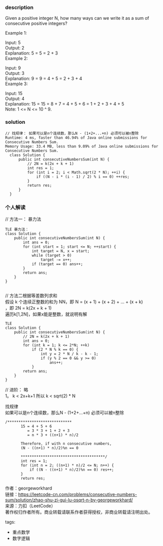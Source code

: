 ### description    
  Given a positive integer N, how many ways can we write it as a sum of consecutive positive integers?  
    
  Example 1:  
    
  Input: 5  
  Output: 2  
  Explanation: 5 = 5 = 2 + 3  
  Example 2:  
    
  Input: 9  
  Output: 3  
  Explanation: 9 = 9 = 4 + 5 = 2 + 3 + 4  
  Example 3:  
    
  Input: 15  
  Output: 4  
  Explanation: 15 = 15 = 8 + 7 = 4 + 5 + 6 = 1 + 2 + 3 + 4 + 5  
  Note: 1 <= N <= 10 ^ 9.  
### solution    
```    
// 找规律： 如果可以是n个连续数，那么N - (1+2+...+n) 必须可以被n整除  
Runtime: 4 ms, faster than 46.94% of Java online submissions for Consecutive Numbers Sum.  
Memory Usage: 33.4 MB, less than 9.09% of Java online submissions for Consecutive Numbers Sum.  
  class Solution {  
      public int consecutiveNumbersSum(int N) {  
          // 2N = k(2x + k + 1)  
          int res = 1;  
          for (int i = 2; i < Math.sqrt(2 * N); ++i) {  
              if ((N - i * (i - 1) / 2) % i == 0) ++res;  
          }  
          return res;  
      }  
  }  
```    
    
### 个人解读    
    
  // 方法一： 暴力法  
  ```  
  TLE 暴力法：  
  class Solution {  
      public int consecutiveNumbersSum(int N) {  
          int ans = 0;  
          for (int start = 1; start <= N; ++start) {  
              int target = N, x = start;  
              while (target > 0)  
                  target -= x++;  
              if (target == 0) ans++;  
          }  
          return ans;  
      }  
  }  
    
  ```  
    
  // 方法二根据等差数列求和  
  假设 k 个连续正整数的和为 NN，即 N = (x + 1) + (x + 2) + ... + (x + k)  
    ，即 2N = k(2x + k + 1)   
    遍历k[1,2N]，如果x能是整数，就说明有解  
     
   ```  
   TLE   
   class Solution {  
       public int consecutiveNumbersSum(int N) {  
           // 2N = k(2x + k + 1)  
           int ans = 0;  
           for (int k = 1; k <= 2*N; ++k)  
               if (2 * N % k == 0) {  
                   int y = 2 * N / k - k - 1;  
                   if (y % 2 == 0 && y >= 0)  
                       ans++;  
               }  
           return ans;  
       }  
   }  
   ```  
     
   // 进阶： 略  
   1。 k < 2x+k+1 所以 k < sqrt(2) * N  
     
   找规律  
   如果可以是n个连续数，那么N - (1+2+...+n) 必须可以被n整除  
     
    /*****************************  
           15 = 4 + 5 + 6  
              = 3 * 3 + 1 + 2 + 3  
              = n * 3 + ((n+1) * n)/2  
                
           Therefore, if with n consecutive numbers,   
           (N - ((n+1) * n)/2)%n == 0  
             
           **************************************/  
           int res = 1;  
           for (int n = 2; ((n+1) * n)/2 <= N; n++) {  
               if ((N - ((n+1) * n)/2)%n == 0) res++;  
           }  
           return res;  
     
   作者：georgeworkhard  
   链接：https://leetcode-cn.com/problems/consecutive-numbers-sum/solution/zhao-shu-zi-gui-lu-osqrt-n-by-georgeworkhard/  
   来源：力扣（LeetCode）  
   著作权归作者所有。商业转载请联系作者获得授权，非商业转载请注明出处。  
    
tags:    
  -  重点数学  
  -  数字逻辑  
